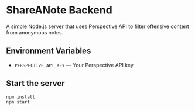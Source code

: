 # ShareANote Backend

A simple Node.js server that uses Perspective API to filter offensive content from anonymous notes.

## Environment Variables

- `PERSPECTIVE_API_KEY` — Your Perspective API key

## Start the server

```bash
npm install
npm start
```
